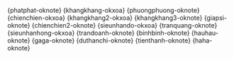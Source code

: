 {phatphat-oknote} {khangkhang-okxoa} {phuongphuong-oknote} {chienchien-okxoa} {khangkhang2-okxoa} {khangkhang3-oknote} {giapsi-oknote} {chienchien2-oknote} {sieunhando-okxoa} {tranquang-oknote} {sieunhanhong-okxoa} {trandoanh-oknote} {binhbinh-oknote} {hauhau-oknote} {gaga-oknote} {duthanchi-oknote} {tienthanh-oknote} {haha-oknote}

